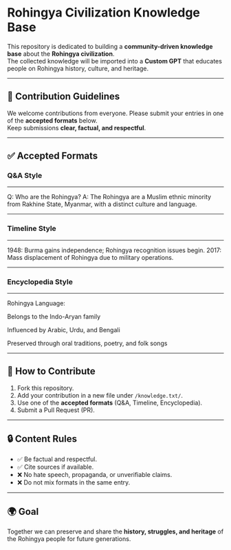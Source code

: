 # Rohingya Civilization Knowledge Base

This repository is dedicated to building a **community-driven knowledge base** about the **Rohingya civilization**.  
The collected knowledge will be imported into a **Custom GPT** that educates people on Rohingya history, culture, and heritage.

---

## 📌 Contribution Guidelines

We welcome contributions from everyone. Please submit your entries in one of the **accepted formats** below.  
Keep submissions **clear, factual, and respectful**.

---

## ✅ Accepted Formats

### Q&A Style  
---

Q: Who are the Rohingya?
A: The Rohingya are a Muslim ethnic minority from Rakhine State, Myanmar, with a distinct culture and language.

---

### Timeline Style  
---

1948: Burma gains independence; Rohingya recognition issues begin.
2017: Mass displacement of Rohingya due to military operations.

---

### Encyclopedia Style  
---

Rohingya Language:

Belongs to the Indo-Aryan family

Influenced by Arabic, Urdu, and Bengali

Preserved through oral traditions, poetry, and folk songs

---

## 🚀 How to Contribute

1. Fork this repository.  
2. Add your contribution in a new file under `/knowledge.txt/`.  
3. Use one of the **accepted formats** (Q&A, Timeline, Encyclopedia).  
4. Submit a Pull Request (PR).  

---

## 🔒 Content Rules

- ✅ Be factual and respectful.  
- ✅ Cite sources if available.  
- ❌ No hate speech, propaganda, or unverifiable claims.  
- ❌ Do not mix formats in the same entry.  

---

## 🌍 Goal

Together we can preserve and share the **history, struggles, and heritage** of the Rohingya people for future generations.
